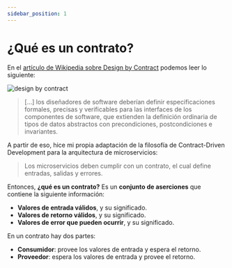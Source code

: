 ```yaml
---
sidebar_position: 1
---
```


# ¿Qué es un contrato?

En el [artículo de Wikipedia sobre Design by Contract](https://en.wikipedia.org/wiki/Design_by_contract) podemos leer lo siguiente:

<div>
  <img src={require('@site/static/img/contract-driven-development/design-by-contract.png').default} alt="design by contract" />
</div>

> […] los diseñadores de software deberían definir especificaciones formales, precisas y verificables para las interfaces de los componentes de software, que extienden la definición ordinaria de tipos de datos abstractos con precondiciones, postcondiciones e invariantes.

A partir de eso, hice mi propia adaptación de la filosofía de Contract-Driven Development para la arquitectura de microservicios:

> Los microservicios deben cumplir con un contrato, el cual define entradas, salidas y errores.

Entonces, **¿qué es un contrato?** Es un **conjunto de aserciones** que contiene la siguiente información:

* **Valores de entrada válidos**, y su significado.
* **Valores de retorno válidos**, y su significado.
* **Valores de error que pueden ocurrir**, y su significado.

En un contrato hay dos partes:

* **Consumidor**: provee los valores de entrada y espera el retorno.
* **Proveedor**: espera los valores de entrada y provee el retorno.